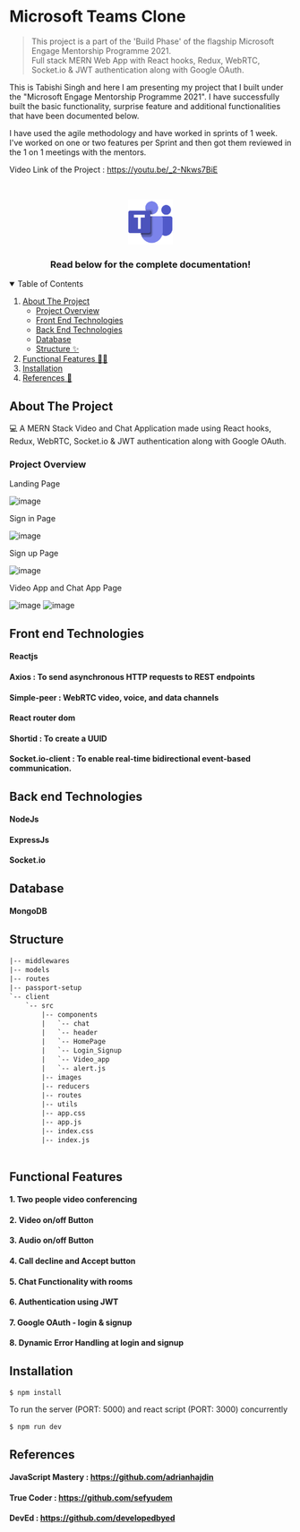 
# Microsoft Teams Clone

> This project is a part of the 'Build Phase' of the flagship Microsoft Engage Mentorship Programme 2021. <br>
>Full stack MERN Web App with React hooks, Redux, WebRTC, Socket.io & JWT authentication along with Google OAuth.


This is Tabishi Singh and here I am presenting my project that I built under the "Microsoft Engage Mentorship Programme 2021".
I have successfully built the basic functionality, surprise feature and  additional functionalities that have been documented below. <br>

I have used the agile methodology and have worked in sprints of 1 week. I've worked on one or two features per Sprint and then got them reviewed in the 1 on 1 meetings with the mentors.

Video Link of the Project : https://youtu.be/_2-Nkws7BiE




</details>

<!-- PROJECT LOGO -->
<br />
<p align="center">
  <a href="https://github.com/othneildrew/Best-README-Template">
    <img src="./client/src/images/microsoft-teams-1.png" alt="Logo" width="80" height="80">
  </a>

  <h3 align="center">Read below for the complete documentation!</h3>


<!-- TABLE OF CONTENTS -->
<details open="open">
  <summary>Table of Contents</summary>
  <ol>
    <li>
      <a href="#about-the-project">About The Project</a>
      <ul>
        <li><a href="#project-overview">Project Overview </a></li>
        <li><a href="#front-end-technologies">Front End Technologies</a></li>
        <li><a href="#back-end-technologies">Back End Technologies</a></li>
        <li><a href="#database">Database</a></li>
        <li><a href="#structure">Structure ✨</a></li>
      </ul>
    </li>    
     <li>
      <a href="#functional-features">Functional Features 🌟✨</a>
    </li>
     <li>
      <a href="#installation">Installation </a>
    </li>
    <li>
      <a href="#references">References 📎</a>
    </li>
   
  </ol>
</details>

<!-- ABOUT THE PROJECT -->
## About The Project
💻 A MERN Stack Video and Chat Application made using React hooks, Redux, WebRTC, Socket.io & JWT authentication along with Google OAuth. 

### Project Overview
Landing Page 

![image](https://user-images.githubusercontent.com/69653249/125208848-a2e67380-e2b2-11eb-92e4-5e000eeb3f38.png)

Sign in Page

![image](https://user-images.githubusercontent.com/69653249/125208856-ae399f00-e2b2-11eb-94c4-68e43a7e55c0.png)

Sign up Page

![image](https://user-images.githubusercontent.com/69653249/125208863-bb568e00-e2b2-11eb-92c6-a59bcec9f7d5.png)

Video App and Chat App Page 

![image](https://user-images.githubusercontent.com/69653249/125208897-e6d97880-e2b2-11eb-9539-bededec4f4cb.png)
![image](https://user-images.githubusercontent.com/69653249/125208913-083a6480-e2b3-11eb-952b-f986a675f175.png)

## Front end Technologies

#### Reactjs <br>
#### Axios : To send asynchronous HTTP requests to REST endpoints <br>
#### Simple-peer : WebRTC video, voice, and data channels <br>
#### React router dom <br> 
#### Shortid : To create a UUID <br>
#### Socket.io-client : To enable real-time bidirectional event-based communication. <br>

## Back end Technologies

#### NodeJs
#### ExpressJs
#### Socket.io

## Database 
#### MongoDB

## Structure

```
|-- middlewares
|-- models 
|-- routes
|-- passport-setup
`-- client
    `-- src 
        |-- components
        |   `-- chat 
        |   `-- header
        |   `-- HomePage
        |   `-- Login_Signup
        |   `-- Video_app
        |   `-- alert.js   
        |-- images
        |-- reducers
        |-- routes
        |-- utils
        |-- app.css
        |-- app.js
        |-- index.css
        |-- index.js
        
```

## Functional Features

#### 1. Two people video conferencing
#### 2. Video on/off Button
#### 3. Audio on/off Button
#### 4. Call decline and Accept button
#### 5. Chat Functionality with rooms
#### 6. Authentication using JWT
#### 7. Google OAuth - login & signup
#### 8. Dynamic Error Handling at login and signup

## Installation

```
$ npm install
```
To run the server (PORT: 5000) and react script (PORT: 3000) concurrently
```
$ npm run dev
```

## References

#### JavaScript Mastery  :  https://github.com/adrianhajdin
#### True Coder  :  https://github.com/sefyudem
#### DevEd  :  https://github.com/developedbyed

